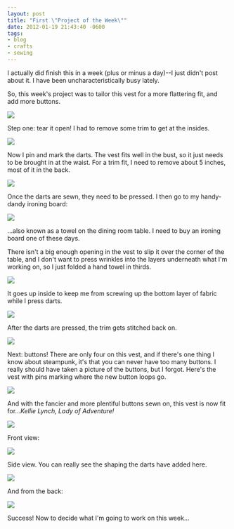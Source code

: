 ```yaml
---
layout: post
title: "First \"Project of the Week\""
date: 2012-01-19 21:43:40 -0600
tags:
- blog
- crafts
- sewing
---
```


I actually did finish this in a week (plus or minus a day)--I just didn't post about it. I have been uncharacteristically busy lately.

So, this week's project was to tailor this vest for a more flattering fit, and add more buttons.

<img src="/uploads/2012/01/vest01.jpg">

Step one: tear it open! I had to remove some trim to get at the insides.

<img src="/uploads/2012/01/vest02.jpg">

Now I pin and mark the darts. The vest fits well in the bust, so it just needs to be brought in at the waist. For a trim fit, I need to remove about 5 inches, most of it in the back.

<img src="/uploads/2012/01/vest03.jpg">

Once the darts are sewn, they need to be pressed. I then go to my handy-dandy ironing board:

<img src="/uploads/2012/01/vest04.jpg">

...also known as a towel on the dining room table. I need to buy an ironing board one of these days.

There isn't a big enough opening in the vest to slip it over the corner of the table, and I don't want to press wrinkles into the layers underneath what I'm working on, so I just folded a hand towel in thirds.

<img src="/uploads/2012/01/vest05.jpg">

It goes up inside to keep me from screwing up the bottom layer of fabric while I press darts.

<img src="/uploads/2012/01/vest06.jpg">

After the darts are pressed, the trim gets stitched back on.

<img src="/uploads/2012/01/vest07.jpg">

Next: buttons! There are only four on this vest, and if there's one thing I know about steampunk, it's that you can never have too many buttons. I really should have taken a picture of the buttons, but I forgot. Here's the vest with pins marking where the new button loops go.

<img src="/uploads/2012/01/vest08.jpg">

And with the fancier and more plentiful buttons sewn on, this vest is now fit for...<em>Kellie Lynch, Lady of Adventure!</em>

<img src="/uploads/2012/01/vest09.jpg">

Front view:

<img src="/uploads/2012/01/vest10.jpg">

Side view. You can really see the shaping the darts have added here.

<img src="/uploads/2012/01/vest11.jpg">

And from the back:

<img src="/uploads/2012/01/vest12.jpg">

Success! Now to decide what I'm going to work on this week...
